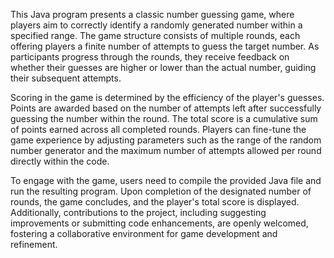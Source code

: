 This Java program presents a classic number guessing game, where players aim to correctly identify a randomly generated number within a specified range. The game structure consists of multiple rounds, each offering players a finite number of attempts to guess the target number. As participants progress through the rounds, they receive feedback on whether their guesses are higher or lower than the actual number, guiding their subsequent attempts.

Scoring in the game is determined by the efficiency of the player's guesses. Points are awarded based on the number of attempts left after successfully guessing the number within the round. The total score is a cumulative sum of points earned across all completed rounds. Players can fine-tune the game experience by adjusting parameters such as the range of the random number generator and the maximum number of attempts allowed per round directly within the code.

To engage with the game, users need to compile the provided Java file and run the resulting program. Upon completion of the designated number of rounds, the game concludes, and the player's total score is displayed. Additionally, contributions to the project, including suggesting improvements or submitting code enhancements, are openly welcomed, fostering a collaborative environment for game development and refinement.
